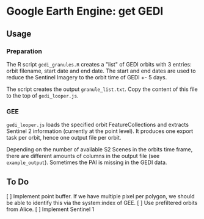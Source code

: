 # Google Earth Engine: get GEDI


## Usage

### Preparation

The R script `gedi_granules.R` creates a "list" of GEDI orbits with 3 entries: orbit filename, start date and end date.
The start and end dates are used to reduce the Sentinel Imagery to the orbit time of GEDI +- 5 days.

The script creates the output `granule_list.txt`. Copy the content of this file to the top of `gedi_looper.js`.


### GEE

`gedi_looper.js` loads the specified orbit FeatureCollections and extracts Sentinel 2 information (currently at the point level).
It produces one export task per orbit, hence one output file per orbit.

Depending on the number of available S2 Scenes in the orbits time frame, there are different amounts of columns in the output file (see `example_output`).
Sometimes the PAI is missing in the GEDI data. 

## To Do

[ ] Implement point buffer. If we have multiple pixel per polygon, we should be able to identify this via the system:index of GEE.
[ ] Use prefiltered orbits from Alice.
[ ] Implement Sentinel 1





















